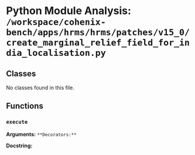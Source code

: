 # Python Module Analysis: `/workspace/cohenix-bench/apps/hrms/hrms/patches/v15_0/create_marginal_relief_field_for_india_localisation.py`

## Classes

No classes found in this file.


## Functions

### `execute`
**Arguments:** ``
**Decorators:** ``

**Docstring:**
```

```

